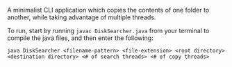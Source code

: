 A minimalist CLI application which copies the contents of one folder to another, while taking advantage of multiple threads.

To run, start by running ``javac DiskSearcher.java`` from your terminal to compile the java files, and then enter the following:

``java DiskSearcher <filename-pattern> <file-extension> <root directory> <destination directory> <# of search threads> <# of copy threads>``

